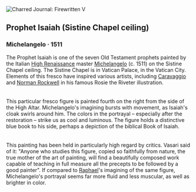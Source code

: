 <div class="artwork-of-the-day">
  <div class="container">
    <div class="img-wrapper">
      <img
        src="https://uploads4.wikiart.org/00287/images/michelangelo/600px-jesaja-michelangelo.jpg!Large.jpg"
        alt="Charred Journal: Firewritten V" />
    </div>
    <div class="artwork-detail">
      <div class="artwork-origin"> 
        <h2 class="artwork-name">Prophet Isaiah (Sistine Chapel ceiling)</h2>
        <h3 class="artist">
          Michelangelo
                    ·  1511
        </h3>
      </div>
      <p class="description">
        <span class="artwork-description-text ng-binding" ng-bind-html="viewModel.ArtworkOfTheDay.Description | unsafe">The Prophet Isaiah is one of the seven Old Testament prophets painted by the Italian <a target="_blank" href="/en/artists-by-art-movement/high-renaissance">High Renaissance</a> master <a target="_blank" href="/en/michelangelo">Michelangelo</a> (c. 1511) on the Sistine Chapel ceiling. The Sistine Chapel is in Vatican Palace, in the Vatican City. Elements of this fresco have inspired various artists, including <a target="_blank" href="/en/caravaggio">Caravaggio</a> and <a target="_blank" href="/en/norman-rockwell">Norman Rockwell</a> in his famous Rosie the Riveter illustration.<br>
<br>
<br>This particular fresco figure is painted fourth on the right from the side of the High Altar. Michelangelo's imagining bursts with movement, as Isaiah's cloak swirls around him. The colors in the portrayal – especially after the restoration – strike us as cool and luminous. The figure holds a distinctive blue book to his side, perhaps a depiction of the biblical Book of Isaiah.<br>
<br>
<br>This painting has been held in particularly high regard by critics. Vasari said of it: "Anyone who studies this figure, copied so faithfully from nature, the true mother of the art of painting, will find a beautifully composed work capable of teaching in full measure all the precepts to be followed by a good painter". If compared to <a target="_blank" href="/en/raphael">Raphael</a>'s imagining of the same figure, Michelangelo's portrayal seems far more fluid and less muscular, as well as brighter in color.<br></span>
                        <div class="text-shadow-container" ng-show="showShadow" style=""></div>
      </p>
    </div>
  </div>

</div>

